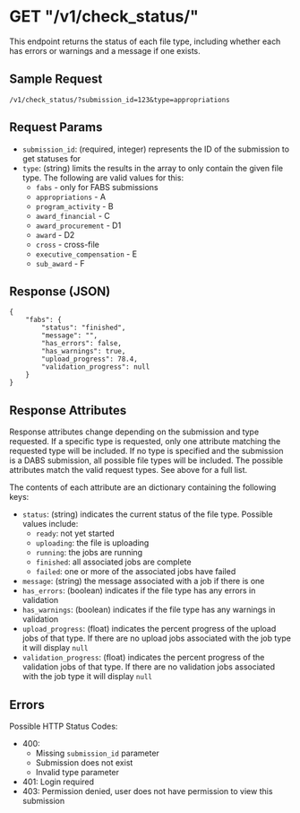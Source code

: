 # GET "/v1/check\_status/"
This endpoint returns the status of each file type, including whether each has errors or warnings and a message if one exists.

## Sample Request
`/v1/check_status/?submission_id=123&type=appropriations`

## Request Params
- `submission_id`: (required, integer) represents the ID of the submission to get statuses for
- `type`: (string) limits the results in the array to only contain the given file type. The following are valid values for this:
    - `fabs` - only for FABS submissions
    - `appropriations` - A
    - `program_activity` - B
    - `award_financial` - C
    - `award_procurement` - D1
    - `award` - D2
    - `cross` - cross-file
    - `executive_compensation` - E
    - `sub_award` - F

## Response (JSON)
```
{
    "fabs": {
        "status": "finished",
        "message": "",
        "has_errors": false,
        "has_warnings": true,
        "upload_progress": 78.4,
        "validation_progress": null
    }
}
```

## Response Attributes
Response attributes change depending on the submission and type requested. If a specific type is requested, only one attribute matching the requested type will be included. If no type is specified and the submission is a DABS submission, all possible file types will be included. The possible attributes match the valid request types. See above for a full list.

The contents of each attribute are an dictionary containing the following keys:

- `status`: (string) indicates the current status of the file type. Possible values include:
    - `ready`: not yet started
    - `uploading`: the file is uploading
    - `running`: the jobs are running
    - `finished`: all associated jobs are complete
    - `failed`: one or more of the associated jobs have failed
- `message`: (string) the message associated with a job if there is one
- `has_errors`: (boolean) indicates if the file type has any errors in validation
- `has_warnings`: (boolean) indicates if the file type has any warnings in validation
- `upload_progress`: (float) indicates the percent progress of the upload jobs of that type. If there are no upload jobs associated with the job type it will display `null`
- `validation_progress`: (float) indicates the percent progress of the validation jobs of that type. If there are no validation jobs associated with the job type it will display `null`

## Errors
Possible HTTP Status Codes:

- 400:
    - Missing `submission_id` parameter
    - Submission does not exist
    - Invalid type parameter
- 401: Login required
- 403: Permission denied, user does not have permission to view this submission